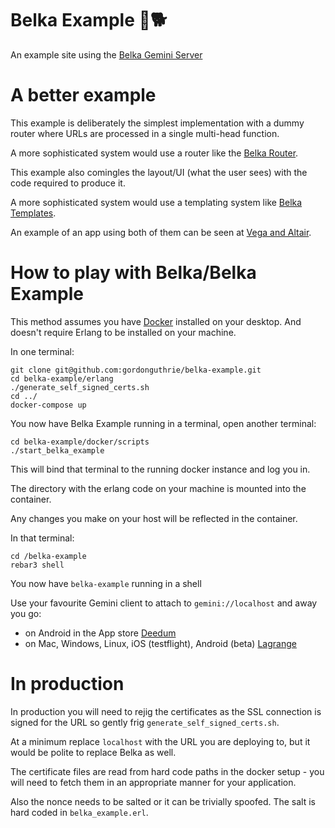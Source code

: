 # Belka Example  🚀🐕

An example site using the [Belka Gemini Server](https://github.com/gordonguthrie/belka)

# A better example

This example is deliberately the simplest implementation with a dummy router where URLs are processed in a single multi-head function.

A more sophisticated system would use a router like the [Belka Router](https://github.com/gordonguthrie/bleka-router).

This example also comingles the layout/UI (what the user sees) with the code required to produce it.

A more sophisticated system would use a templating system like [Belka Templates](https://github.com/gordonguthrie/bleka-templates).

An example of an app using both of them can be seen at [Vega and Altair](https://github.com/gordonguthrie/vega_and_altair).

# How to play with Belka/Belka Example

This method assumes you have [Docker](https://www.docker.com/get-started/) installed on your desktop. And doesn't require Erlang to be installed on your machine.

In one terminal:

```
git clone git@github.com:gordonguthrie/belka-example.git
cd belka-example/erlang
./generate_self_signed_certs.sh
cd ../
docker-compose up
```

You now have Belka Example running in a terminal, open another terminal:

```
cd belka-example/docker/scripts
./start_belka_example
```

This will bind that terminal to the running docker instance and log you in.

The directory with the erlang code on your machine is mounted into the container.

Any changes you make on your host will be reflected in the container.

In that terminal:

```
cd /belka-example
rebar3 shell
```

You now have `belka-example` running in a shell

Use your favourite Gemini client to attach to `gemini://localhost` and away you go:
* on Android in the App store [Deedum](https://play.google.com/store/apps/details?id=ca.snoe.deedum&hl=en_GB&gl=US&pli=1)
* on Mac, Windows, Linux, iOS (testflight), Android (beta) [Lagrange](https://gmi.skyjake.fi/lagrange/)

# In production

In production you will need to rejig the certificates as the SSL connection is signed for the URL so gently frig `generate_self_signed_certs.sh`.

At a minimum replace `localhost` with the URL you are deploying to, but it would be polite to replace Belka as well.

The certificate files are read from hard code paths in the docker setup - you will need to fetch them in an appropriate manner for your application.

Also the nonce needs to be salted or it can be trivially spoofed. The salt is hard coded in `belka_example.erl`.

